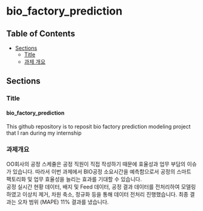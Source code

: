 # bio_factory_prediction

## Table of Contents


- [Sections](#sections)
  - [Title](#title)
  - [과제 개요](#과제개요)

## Sections

### Title
#### bio_factory_prediction
This github repository is to reposit bio factory prediction modeling project that I ran during my internship

### 과제개요
OO회사의 공정 스케쥴은 공정 직원이 직접 작성하기 때문에 효율성과 업무 부담의 이슈가 있습니다. 따라서 이번 과제에서 BIO공정 소요시간을 예측함으로서 공정의 스마트 팩토리화 및 업무 효율성을 늘리는 효과를 기대할 수 있습니다.  
공정 실시간 현황 데이터, 배지 및 Feed 데이터, 공정 결과 데이터를 전처리하여 모델링하였고 이상치 제거, 차원 축소, 정규화 등을 통해 데이터 전처리 진행했습니다.
최종 결과는 오차 범위 (MAPE) 11% 결과를 냈습니다.  
